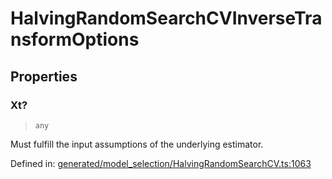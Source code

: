 # HalvingRandomSearchCVInverseTransformOptions

## Properties

### Xt?

> `any`

Must fulfill the input assumptions of the underlying estimator.

Defined in:  [generated/model\_selection/HalvingRandomSearchCV.ts:1063](https://github.com/transitive-bullshit/scikit-learn-ts/blob/b59c1ff/packages/sklearn/src/generated/model_selection/HalvingRandomSearchCV.ts#L1063)
